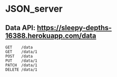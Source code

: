 # JSON_server

## Data API: https://sleepy-depths-16388.herokuapp.com/data


```
GET    /data
GET    /data/1
POST   /data
PUT    /data/1
PATCH  /data/1
DELETE /data/1

```
